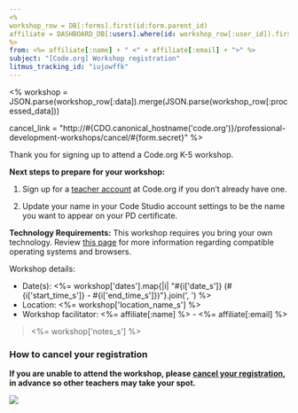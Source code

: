 ```yaml
---
<%
workshop_row = DB[:forms].first(id:form.parent_id)
affiliate = DASHBOARD_DB[:users].where(id: workshop_row[:user_id]).first
%>
from: <%= affiliate[:name] + " <" + affiliate[:email] + ">" %>
subject: "[Code.org] Workshop registration"
litmus_tracking_id: "iujowffk"
---
```


<%
  workshop = JSON.parse(workshop_row[:data]).merge(JSON.parse(workshop_row[:processed_data]))

  cancel_link = "http://#{CDO.canonical_hostname('code.org')}/professional-development-workshops/cancel/#{form.secret}"
%>

Thank you for signing up to attend a Code.org K-5 workshop.

**Next steps to prepare for your workshop:** 

1. Sign up for a [teacher account](http://learn.code.org/users/sign_up?user%5Buser_type%5D=teacher) at Code.org if you don’t already have one. 

2. Update your name in your Code Studio account settings to be the name you want to appear on your PD certificate.

**Technology Requirements:** This workshop requires you bring your own technology. Review [this page](https://support.code.org/hc/en-us/articles/202591743-What-kind-of-operating-system-and-browser-do-I-need-to-use-Code-org-s-online-learning-system-) for more information regarding compatible operating systems and browsers.

Workshop details:

- Date(s): <%= workshop['dates'].map{|i| "#{i['date_s']} (#{i['start_time_s']} - #{i['end_time_s']})"}.join(', ') %>
- Location: <%= workshop['location_name_s'] %>
- Workshop facilitator: <%= affiliate[:name] %> - <%= affiliate[:email] %>

> <%= workshop['notes_s'] %>

### How to cancel your registration
**If you are unable to attend the workshop, please [cancel your registration](<%= cancel_link %>), in advance so other teachers may take your spot.**

![](<%= tracking_pixel %>)
